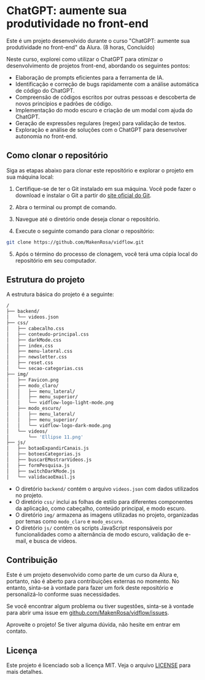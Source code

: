 # ChatGPT: aumente sua produtividade no front-end

Este é um projeto desenvolvido durante o curso "ChatGPT: aumente sua produtividade no front-end" da Alura. (8 horas, Concluído)

Neste curso, explorei como utilizar o ChatGPT para otimizar o desenvolvimento de projetos front-end, abordando os seguintes pontos:

* Elaboração de prompts eficientes para a ferramenta de IA.
* Identificação e correção de bugs rapidamente com a análise automática de código do ChatGPT.
* Compreensão de códigos escritos por outras pessoas e descoberta de novos princípios e padrões de código.
* Implementação do modo escuro e criação de um modal com ajuda do ChatGPT.
* Geração de expressões regulares (regex) para validação de textos.
* Exploração e análise de soluções com o ChatGPT para desenvolver autonomia no front-end.

## Como clonar o repositório

Siga as etapas abaixo para clonar este repositório e explorar o projeto em sua máquina local:

1. Certifique-se de ter o Git instalado em sua máquina. Você pode fazer o download e instalar o Git a partir do [site oficial do Git](https://git-scm.com/).

2. Abra o terminal ou prompt de comando.

3. Navegue até o diretório onde deseja clonar o repositório.

4. Execute o seguinte comando para clonar o repositório:

```bash
git clone https://github.com/MakenRosa/vidflow.git
```

5. Após o término do processo de clonagem, você terá uma cópia local do repositório em seu computador.

## Estrutura do projeto

A estrutura básica do projeto é a seguinte:

```bash
/
├── backend/
│   └── videos.json
├── css/
│   ├── cabecalho.css
│   ├── conteudo-principal.css
│   ├── darkMode.css
│   ├── index.css
│   ├── menu-lateral.css
│   ├── newsletter.css
│   ├── reset.css
│   └── secao-categorias.css
├── img/
│   ├── Favicon.png
│   ├── modo_claro/
│   │   ├── menu_lateral/
│   │   ├── menu_superior/
│   │   └── vidflow-logo-light-mode.png
│   ├── modo_escuro/
│   │   ├── menu_lateral/
│   │   ├── menu_superior/
│   │   └── vidflow-logo-dark-mode.png
│   └── videos/
│       └── 'Ellipse 11.png'
├── js/
│   ├── botaoExpandirCanais.js
│   ├── botoesCategorias.js
│   ├── buscarEMostrarVideos.js
│   ├── formPesquisa.js
│   ├── switchDarkMode.js
│   └── validacaoEmail.js
```

- O diretório `backend/` contém o arquivo `videos.json` com dados utilizados no projeto.
- O diretório `css/` inclui as folhas de estilo para diferentes componentes da aplicação, como cabeçalho, conteúdo principal, e modo escuro.
- O diretório `img/` armazena as imagens utilizadas no projeto, organizadas por temas como `modo_claro` e `modo_escuro`.
- O diretório `js/` contém os scripts JavaScript responsáveis por funcionalidades como a alternância de modo escuro, validação de e-mail, e busca de vídeos.

## Contribuição

Este é um projeto desenvolvido como parte de um curso da Alura e, portanto, não é aberto para contribuições externas no momento. No entanto, sinta-se à vontade para fazer um fork deste repositório e personalizá-lo conforme suas necessidades.

Se você encontrar algum problema ou tiver sugestões, sinta-se à vontade para abrir uma issue em [github.com/MakenRosa/vidflow/issues](https://github.com/MakenRosa/vidflow/issues).

Aproveite o projeto! Se tiver alguma dúvida, não hesite em entrar em contato.

## Licença

Este projeto é licenciado sob a licença MIT. Veja o arquivo [LICENSE](./LICENSE) para mais detalhes.

